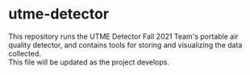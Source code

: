# utme-detector
This repository runs the UTME Detector Fall 2021 Team's portable air quality detector, and contains tools for storing and visualizing the data collected.  
This file will be updated as the project develops.
